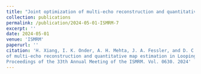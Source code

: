 ```yaml
---
title: "Joint optimization of multi-echo reconstruction and quantitative map estimation in Looping Star"
collection: publications
permalink: /publication/2024-05-01-ISMRM-7
excerpt: ''
date: 2024-05-01
venue: 'ISMRM'
paperurl: ''
citation: 'H. Xiang, I. K. Onder, A. H. Mehta, J. A. Fessler, and D. C. Noll. “Joint optimization
of multi-echo reconstruction and quantitative map estimation in Looping Star”. In:
Proceedings of the 33th Annual Meeting of the ISMRM. Vol. 0630. 2024'
---
```

